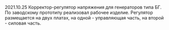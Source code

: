 2021.10.25 Корректор-регулятор напряжения для генераторов типа БГ.
По заводскому прототипу реализовал рабочее изделие.
Регулятор размещается на двух платах, на одной - управляющая часть, на второй - силовая часть.
